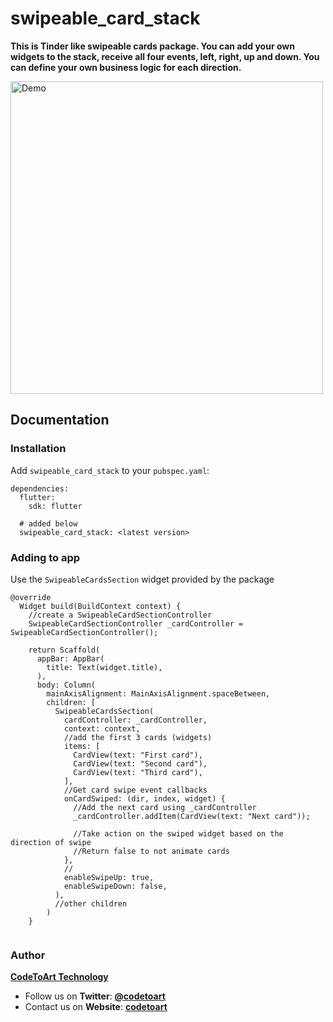 # swipeable_card_stack

**This is Tinder like swipeable cards package. You can add your own widgets to the stack, receive all four events, left, right, up and down. You can define your own business logic for each direction.**

<img alt="Demo" src="https://raw.githubusercontent.com/codetoart/cta-flutter-tinder-card-animation/dev/readme-assets/swipe-card.gif" height="500">

## Documentation

### Installation
Add `swipeable_card_stack` to your `pubspec.yaml`:

```
dependencies:
  flutter:
    sdk: flutter

  # added below
  swipeable_card_stack: <latest version>
```
### Adding to app
Use the `SwipeableCardsSection` widget provided by the package

```
@override
  Widget build(BuildContext context) {
    //create a SwipeableCardSectionController
    SwipeableCardSectionController _cardController = SwipeableCardSectionController();

    return Scaffold(
      appBar: AppBar(
        title: Text(widget.title),
      ),
      body: Column(
        mainAxisAlignment: MainAxisAlignment.spaceBetween,
        children: [
          SwipeableCardsSection(
            cardController: _cardController,
            context: context,
            //add the first 3 cards (widgets)
            items: [
              CardView(text: "First card"),
              CardView(text: "Second card"),
              CardView(text: "Third card"),
            ],
            //Get card swipe event callbacks
            onCardSwiped: (dir, index, widget) {
              //Add the next card using _cardController
              _cardController.addItem(CardView(text: "Next card"));
              
              //Take action on the swiped widget based on the direction of swipe
              //Return false to not animate cards
            },
            //
            enableSwipeUp: true,
            enableSwipeDown: false,
          ),
          //other children
        )
    }
          
```

### Author
[**CodeToArt Technology**](https://github.com/codetoart)

- Follow us on **Twitter**: [**@codetoart**](https://twitter.com/codetoart)
- Contact us on **Website**: [**codetoart**](http://www.codetoart.com)
